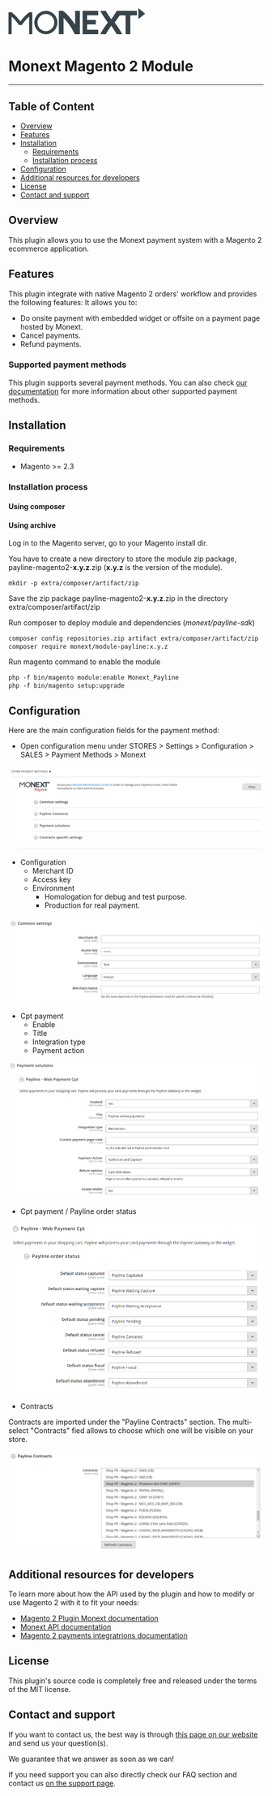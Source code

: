 # [![Monext Logo](doc/logo-monext.svg)](https://www.monext.fr/)

# Monext Magento 2 Module




----

## Table of Content

* [Overview](#overview)
* [Features](#features)
* [Installation](#installation)
    * [Requirements](#requirements)
    * [Installation process](#installation-process)
* [Configuration](#configuration)
* [Additional resources for developers](#additional-resources-for-developers)
* [License](#license)
* [Contact and support](#contact-and-support)

## Overview

This plugin allows you to use the Monext payment system with a Magento 2 ecommerce application.


## Features

This plugin integrate with native Magento 2 orders' workflow and provides the following features:
It allows you to:
* Do onsite payment with embedded widget or offsite on a payment page hosted by Monext.
* Cancel payments.
* Refund payments.

### Supported payment methods

This plugin supports several payment methods.
You can also check [our documentation](https://docs.monext.fr/display/DT/Payment+Method) for more information about other supported payment methods.

## Installation

### Requirements

* Magento >= 2.3

### Installation process

#### Using composer

#### Using archive

Log in to the Magento server, go to your Magento install dir.

You have to create a new directory to store the module zip package, payline-magento2-__x.y.z__.zip (__x.y.z__ is the version of the module).
 ```
mkdir -p extra/composer/artifact/zip
```

Save the zip package payline-magento2-__x.y.z__.zip in the directory extra/composer/artifact/zip

Run composer to deploy module and dependencies (_monext/payline-sdk_)
```
composer config repositories.zip artifact extra/composer/artifact/zip
composer require monext/module-payline:x.y.z
```

Run magento command to enable the module
```
php -f bin/magento module:enable Monext_Payline
php -f bin/magento setup:upgrade
```

## Configuration

Here are the main configuration fields for the payment method:

* Open configuration menu under STORES > Settings > Configuration > SALES > Payment Methods > Monext

![Screenshot showing payment method configuration in backoffice](doc/config.png)

* Configuration
    * Merchant ID
    * Access key
    * Environment
        * Homologation for debug and test purpose.
        * Production for real payment.
      
![Screenshot showing payment method configuration common in backoffice](doc/config_common.png)

* Cpt payment
    * Enable
    * Title
    * Integration type
    * Payment action

![Screenshot showing payment method configuration cpt in backoffice](doc/config_cpt.png)

* Cpt payment / Payline order status

![Screenshot showing payment method configuration status in backoffice](doc/config_cpt_status.png)

* Contracts

Contracts are imported under the "Payline Contracts" section.
The multi-select "Contracts" fied allows to choose which one will be visible on your store.

![Screenshot showing payment method configuration contract in backoffice](doc/config_contract.png)


## Additional resources for developers

To learn more about how the API used by the plugin and how to modify or use Magento 2 with it to fit your needs:
* [Magento 2 Plugin Monext documentation](https://docs.monext.fr/display/DT/Magento+2+Plugin)
* [Monext API documentation](https://api-docs.retail.monext.com/reference/getting-started-with-your-api)
* [Magento 2 payments integratrions documentation](https://developer.adobe.com/commerce/php/development/payments-integrations/)

## License

This plugin's source code is completely free and released under the terms of the MIT license.

## Contact and support

If you want to contact us, the best way is through [this page on our website](https://www.monext.fr/gardons-le-contact) and send us your question(s).

We guarantee that we answer as soon as we can!

If you need support you can also directly check our FAQ section and contact us [on the support page](https://support.payline.com/hc/fr).
